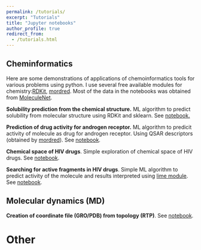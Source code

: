 ```yaml
---
permalink: /tutorials/
excerpt: "Tutorials"
title: "Jupyter notebooks"
author_profile: true
redirect_from: 
  - /tutorials.html
---
```


## Cheminformatics 

Here are some demonstrations of applications of chemoinformatics tools for various problems using python. I use several free available modules for chemistry:[RDKit](http://rdkit.org/), [mordred](https://github.com/mordred-descriptor/mordred). Most of the data in the notebooks was obtained from [MoleculeNet](moleculenet.ai).

**Solubility prediction from the chemical structure.** ML algorithm to predict solubility from molecular structure using RDKit and sklearn. See [notebook.](https://github.com/tkpiskorz/cheminformatics_notebooks/blob/master/solubility/Solubility_predict.ipynb)

**Prediction of drug activity for androgen receptor.** ML algorithm to predicit activity of molecule as drug for androgen receptor. Using QSAR descriptors (obtained by [mordred](https://github.com/mordred-descriptor/mordred)). See [notebook](https://github.com/tkpiskorz/cheminformatics_notebooks/blob/master/AR/Androgen%20receptor.ipynb).

**Chemical space of HIV drugs**. Simple exploration of chemical space of HIV drugs. See [notebook](https://github.com/tkpiskorz/cheminformatics_notebooks/blob/master/chem_space/Chemical%20space%20of%20HIV%20drugs.ipynb).

**Searching for active fragments in HIV drugs**. Simple ML algorithm to predict activity of the molecule and results interpreted using [lime module](https://github.com/marcotcr/lime). See [notebook](https://github.com/tkpiskorz/cheminformatics_notebooks/blob/master/design/HIV%20-%20searching%20for%20active%20fragments.ipynb).


## Molecular dynamics (MD)

**Creation of coordinate file (GRO/PDB) from topology (RTP)**. See [notebook](https://github.com/tkpiskorz/md_notebooks/blob/master/rtp_to_top/PDB%20from%20RTP.ipynb).


# Other 



